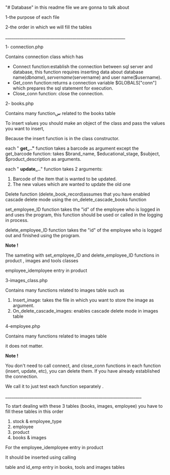 "# Database" 
in this readme file we are gonna to talk about

1-the purpose of each file

2-the order in which we will fill the tables

\_\_\_\_\_\_\_\_\_\_\_\_\_\_\_\_\_\_\_\_\_\_\_\_\_\_\_\_\_\_\_\_\_\_\_\_\_\_\_\_\_\_\_\_\_\_\_\_\_\_\_\_\_\_\_\_\_\_\_

1- connection.php

Contains connection class which has

- Connect function:establish the connection between sql server and database, this function requires inserting data about database name($dbname), server name ($servername) and user name($username).
- Get\_conn function:returns a connection variable $GLOBALS[&quot;conn&quot;] which prepares the sql statement for execution.
- Close\_conn function: close the connection.

2- books.php

Contains many functionس related to the books table

To insert values you should make an object of the class and pass the values you want to insert,

Because the insert function is in the class constructor.

each &quot; **get\_..&quot;** function takes a barcode as argument except the get\_barcode function: takes $brand\_name, $educational\_stage, $subject, $product\_description as arguments.

each &quot; **update\_..**&quot; function takes 2 arguments:

1. Barcode of the item that is wanted to be updated.
2. The new values which are wanted to update the old one

Delete function (delete\_book\_record)assumes that you have enabled cascade delete mode using the on\_delete\_cascade\_books function

set\_employee\_ID function takes the &quot;id&quot; of the employee who is logged in and uses the program, this function should be used or called in the logging in process.

delete\_employee\_ID function takes the &quot;id&quot; of the employee who is logged out and finished using the program.

**Note !**

The sameting with set\_employee\_ID and delete\_employee\_ID functions in product , images and tools classes

employee\_idemployee entry in product

3-images\_class.php

Contains many functions related to images table such as

1. Insert\_image: takes the file in which you want to store the image as argument.
2. On\_delete\_cascade\_images: enables cascade delete mode in images table

4-employee.php

Contains many functions related to images table

it does not matter.

**Note !**

You don&#39;t need to call connect, and close\_conn functions in each function (insert, update, etc), you can delete them. If you have already established the connection.

We call it to just test each function separately .

\_\_\_\_\_\_\_\_\_\_\_\_\_\_\_\_\_\_\_\_\_\_\_\_\_\_\_\_\_\_\_\_\_\_\_\_\_\_\_\_\_\_\_\_\_\_\_\_\_\_\_\_\_\_\_\_\_\_\_\_\_\_\_\_\_\_\_

To start dealing with these 3 tables (books, images, employee) you have to fill these tables in this order

1. stock &amp; employee\_type
2. employee
3. product
4. books &amp; images

For the employee\_idemployee entry in product

It should be inserted using calling

table and id\_emp entry in books, tools and images tables
